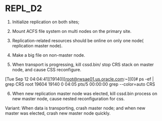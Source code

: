 # REPL_D2

1.  Initialize replication on both sites;
2.  Mount ACFS file system on multi nodes on the primary site.
3.  Replication-related resources should be online on only one node( replication master node). 
4.  Make a big file on non-master node.

5.  When transport is progressing, kill cssd.bin/ stop CRS stack  on master node, and cause CSS reconfigure.

[Tue Sep 12 04:04:41][19140][root@rwsae01.us.oracle.com:~][0]# ps -ef | grep CRS
root     19604 19140  0 04:05 pts/5    00:00:00 grep --color=auto CRS

6.  When new replication master node was elected, kill cssd.bin process on new master node, cause nested reconfiguration for css.

Variant: 
When data is transporting, crash master node; and when new master was elected, crash new master node quickly.
